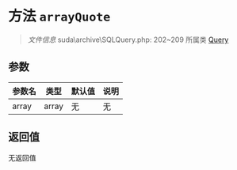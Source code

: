 # 方法 `arrayQuote`

> *文件信息* suda\archive\SQLQuery.php: 202~209
> 所属类 [Query](../Query.md)




## 参数


| 参数名 | 类型 | 默认值 | 说明 |
|--------|-----|-------|-------|
| array |  array | 无 | 无 |



## 返回值

无返回值
